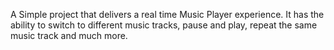 A Simple project that delivers a real time Music Player experience. It has the ability to switch to different music tracks, pause and play, repeat the same music track and much more.
